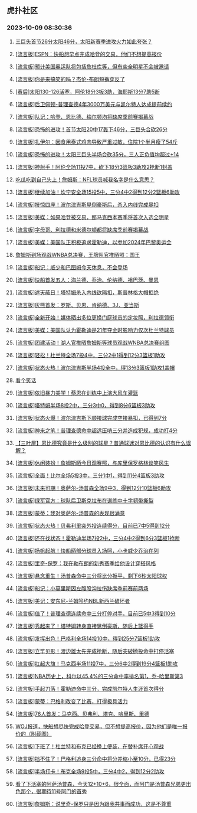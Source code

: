 ## 虎扑社区 
### 2023-10-09 08:30:36

1. [三巨头首节26分太阳46分，太阳新赛季进攻火力如此夸张？](https://bbs.hupu.com/62393008.html)

2. [[流言板]ESPN：快船想早点完成哈登的交易，他们不想提高报价](https://bbs.hupu.com/62392996.html)

3. [[流言板]预计美国奥运队将包括詹杜库等，但有些全明星不会被邀请](https://bbs.hupu.com/62393057.html)

4. [[流言板]你是来搞笑的吗？杰伦-布朗短裤穿反了](https://bbs.hupu.com/62392898.html)

5. [[赛后]太阳130-126活塞，阿伦18分3板3助，海耶斯13分7助5断](https://bbs.hupu.com/62392763.html)

6. [[流言板]后卫佩顿-普理查德4年3000万美元与凯尔特人达成提前续约](https://bbs.hupu.com/62391051.html)

7. [[流言板]队记：哈登、恩比德、梅尔顿均将缺席季前赛揭幕战](https://bbs.hupu.com/62390054.html)

8. [[流言板]恐怖的进攻！首节太阳20中17轰下46分，三巨头合砍26分](https://bbs.hupu.com/62392443.html)

9. [[流言板]扎伊尔：因食用泰式鸡肉导致严重过敏，住院1个半月瘦了54斤](https://bbs.hupu.com/62390415.html)

10. [[流言板]恐怖的进攻！太阳三巨头半场合砍35分，三人正负值均超过+14](https://bbs.hupu.com/62392874.html)

11. [[流言板]神射手！阿伦全场11投7中，砍下18分3篮板3助攻2抢断1封盖](https://bbs.hupu.com/62392775.html)

12. [吃瓜吃到自己头上！詹姆斯：NFL球员喊我名字是什么意思？](https://bbs.hupu.com/62390067.html)

13. [[流言板]继续加油！坎宁安全场15投5中，三分4中2得到12分2篮板6助攻](https://bbs.hupu.com/62392802.html)

14. [[流言板]技惊四座！波尔津吉斯晃倒豪斯后，杀入内线完成暴扣](https://bbs.hupu.com/62392864.html)

15. [[流言板]美媒：如果哈登被交易，那马克西本赛季将首次入选全明星](https://bbs.hupu.com/62393043.html)

16. [[流言板]字母哥、利拉德和米德尔顿都将缺席季前赛揭幕战](https://bbs.hupu.com/62389932.html)

17. [[流言板]美媒：美国队正积极追求霍勒迪，以参加2024年巴黎奥运会](https://bbs.hupu.com/62392756.html)

18. [詹姆斯到场观战WNBA总决赛，王牌队官推晒照：国王](https://bbs.hupu.com/62392876.html)

19. [[流言板]船记：威少和巴图姆今天休息，不会登场](https://bbs.hupu.com/62393175.html)

20. [[流言板]快船首发五人：海兰德、乔治、伦纳德、祖巴茨、曼恩](https://bbs.hupu.com/62393151.html)

21. [[流言板]遮天蔽日！塔特姆杀入内线欲隔扣，斯普林格大帽拒绝](https://bbs.hupu.com/62393298.html)

22. [[流言板]灰熊首发：罗斯、贝恩、肯纳德、3J、亚当斯](https://bbs.hupu.com/62393084.html)

23. [[流言板]全新开始！媒体晒出多位更换门庭球员的定妆照，利拉德领衔](https://bbs.hupu.com/62387265.html)

24. [[流言板]美媒：美国队认为霍勒迪是21年夺金时影响力仅次杜兰特球员](https://bbs.hupu.com/62392728.html)

25. [[流言板]团建活动！湖人官推晒詹姆斯等球员观战WNBA总决赛组图](https://bbs.hupu.com/62392901.html)

26. [[流言板]轻松！杜兰特全场7投4中，三分2中1得到12分3篮板1助攻](https://bbs.hupu.com/62392781.html)

27. [[流言板]状态火热！波尔津吉斯半场4投全中，得13分3篮板1助攻1盖帽](https://bbs.hupu.com/62393126.html)

28. [看个笑话](https://bbs.hupu.com/62392790.html)

29. [[流言板]依旧暴力美学！蔡恩在训练中上演大风车灌篮](https://bbs.hupu.com/62392918.html)

30. [[流言板]塔特姆半场8投2中，三分3中0，得到8分6篮板3助攻](https://bbs.hupu.com/62393158.html)

31. [[流言板]状态火爆！波尔津吉斯下顺接球完成空接暴扣，已得到7分](https://bbs.hupu.com/62392889.html)

32. [[流言板]神来之笔！普理查德命中超远压哨三分并造成犯规，成功打4分](https://bbs.hupu.com/62392953.html)

33. [【三叶屋】恩比德究竟是什么级别的球星？普通球迷对恩比德的认识有什么误解？](https://bbs.hupu.com/62392967.html)

34. [[流言板]休闲装扮！詹姆斯晒今日观赛照，与库里保罗格林谈笑风生](https://bbs.hupu.com/62389228.html)

35. [[流言板]全面！比尔全场5投3中，三分1中1，得到11分4篮板3助攻](https://bbs.hupu.com/62392791.html)

36. [[流言板]未来可期！奥萨尔-汤普森全场9中3，得到12分10篮板6助攻](https://bbs.hupu.com/62392796.html)

37. [[流言板]绿军官方：球队后卫斯克拉布在训练中十字韧带撕裂](https://bbs.hupu.com/62392883.html)

38. [[流言板]蒙蒂：我对奥萨尔-汤普森的表现很满意](https://bbs.hupu.com/62393070.html)

39. [[流言板]状态火热！贝弗利里突外投连续得分，目前已7中5得到12分](https://bbs.hupu.com/62393249.html)

40. [[流言板]还在找状态！霍勒迪半场7投2中，三分4中2得到6分3篮板1抢断](https://bbs.hupu.com/62393172.html)

41. [[流言板]扬帆起航！快船晒部分球员入场照，小卡威少乔治在列](https://bbs.hupu.com/62393115.html)

42. [[流言板]里奇-保罗：我在勒布朗的新秀赛季给他设计穿搭风格](https://bbs.hupu.com/62389840.html)

43. [[流言板]悬念重生！汤普森命中三分将比分扳平，剩下6秒太阳球权](https://bbs.hupu.com/62392720.html)

44. [[流言板]船记：小莫里斯因左腹股沟拉伤缺席季前赛前两场](https://bbs.hupu.com/62393108.html)

45. [[流言板]美记：安东尼-兰姆签约NBL新西兰破坏者](https://bbs.hupu.com/62393079.html)

46. [[流言板]值了！普理查德连续命中三分打停对手，目前已5中3得到10分](https://bbs.hupu.com/62392985.html)

47. [[流言板]秀起来了！塔特姆转身直接晃倒豪斯，随后上篮得手](https://bbs.hupu.com/62393259.html)

48. [[流言板]发挥出色！巴格利全场14投10中，得到25分7篮板1助攻](https://bbs.hupu.com/62392769.html)

49. [[流言板]立竿见影！渡边雄太先完成抢断，随后突破抛投命中打停活塞](https://bbs.hupu.com/62392743.html)

50. [[流言板]扛起大旗！马克西半场11投7中，三分6中2得到19分4篮板1助攻](https://bbs.hupu.com/62393145.html)

51. [[流言板]NBA历史上，科尔以45.4%的三分命中率排名第1，乔-哈里斯第3](https://bbs.hupu.com/62392693.html)

52. [[流言板]手起刀落！霍勒迪命中三分，完成凯尔特人生涯首次得分](https://bbs.hupu.com/62392926.html)

53. [[流言板]蒙蒂：巴格利改变了比赛，打得极具活力](https://bbs.hupu.com/62393034.html)

54. [[流言板]76人首发：马克西、贝弗利、塔克、哈里斯、里德](https://bbs.hupu.com/62392663.html)

55. [WOJ报道，快船想尽快完成哈登交易，但不想提高报价，因为他们是唯一报价的（附截图）](https://bbs.hupu.com/62392972.html)

56. [[流言板]下班了！杜兰特和布克已经换上便装，在替补席开心观战](https://bbs.hupu.com/62392631.html)

57. [[流言板]挡不住了！巴格利追身三分命中将分差缩小至10分，已得23分](https://bbs.hupu.com/62392707.html)

58. [[流言板]半场打卡！布克全场9投5中，三分4中2，得到12分2助攻](https://bbs.hupu.com/62392788.html)

59. [看了下活塞的阿萨汤普森，今天12+10+6，很全面，而阿门是汤普森兄弟更出色那个，很期待11号阿门的首秀](https://bbs.hupu.com/62392813.html)

60. [[流言板]詹姆斯：说里奇-保罗只是因为跟我共事而成功，这是不尊重](https://bbs.hupu.com/62389549.html)

